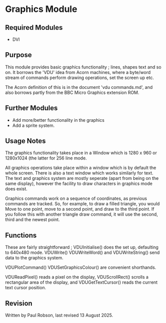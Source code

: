 # Graphics Module

## Required Modules

- DVI

## Purpose

This module provides basic graphics functionality ; lines, shapes text and so on. It borrows the 'VDU' idea from Acorn machines, where a byte/word stream of commands perform drawing operations, set the screen up etc.

The Acorn definition of this is in the document 'vdu commands.md', and also borrows partly from the BBC Micro Graphics extension ROM.

## Further Modules

- Add more/better functionality in the graphics
- Add a sprite system.

## Usage Notes

The graphics functionality takes place in a Window which is 1280 x 960 or 1280x1024 (the latter for 256 line mode.

All graphics operations take place within a window which is by default the whole screen. There is also a text window which works similarly for text. The text and graphics system are mostly seperate (apart from being on the same display), however the facility to draw characters in graphics mode does exist.

Graphics commands work on a sequence of coordinates, as previous commands are tracked. So, for example, to draw a filled triangle, you would Move to one point, move to a second point, and draw to the third point. If you follow this with another triangle draw command, it will use the second, third and the newest point.

## Functions

These are fairly straightforward ; VDUInitialise() does the set up, defaulting to 640x480 mode. VDUWrite() VDUWriteWord()  and VDUWriteString() send data to the graphics system.

VDUPlotCommand() VDUSetGraphicsColour() are convenient shorthands.

VDUReadPixel() reads a pixel on the display, VDUScrollRect() scrolls a rectangular area of the display, and VDUGetTextCursor() reads the current text cursor position.


## Revision

Written by Paul Robson, last revised 13 August 2025.
